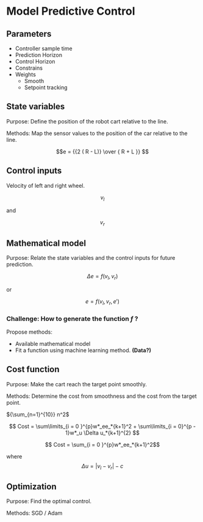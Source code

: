 # Model Predictive Control

## Parameters

- Controller sample time
- Prediction Horizon
- Control Horizon
- Constrains 
- Weights
  - Smooth
  - Setpoint tracking

## State variables 

Purpose: Define the position of the robot cart relative to the line.



Methods: Map the sensor values to the position of the car relative to the line.



$$e = {{2 ( R - L)} \over { R + L }} $$

## Control inputs

Velocity of left and right wheel.



$$v_l $$

and

$$v_r $$

## Mathematical model

Purpose: Relate the state variables and the control inputs for future prediction.



$$ {\Delta}e = f (v_l, v_r) $$


or


$$ e = f (v_l, v_r, e')$$



### Challenge: How to generate the function $f$ ?

Propose methods:

- Available mathematical model
- Fit a function using machine learning method. **(Data?)**

## Cost function

Purpose: Make the cart reach the target point smoothly.

Methods: Determine the cost from smoothness and the cost from the target point.


$`{\sum_{n=1}^{10}}  n^2`$



$$ Cost = \sum\limits_{i = 0 }^{p}w*_ee_*{k+1}^2 + \sum\limits_{i = 0}^{p - 1}w*_u \Delta u_*{k+1}^{2} $$

$$ Cost = \sum_{i = 0 }^{p}w*_ee_*{k+1}^2$$

where $$\Delta u = \left|v_l - v_r\right| - c$$

## Optimization

Purpose: Find the optimal control.

Methods: SGD / Adam
